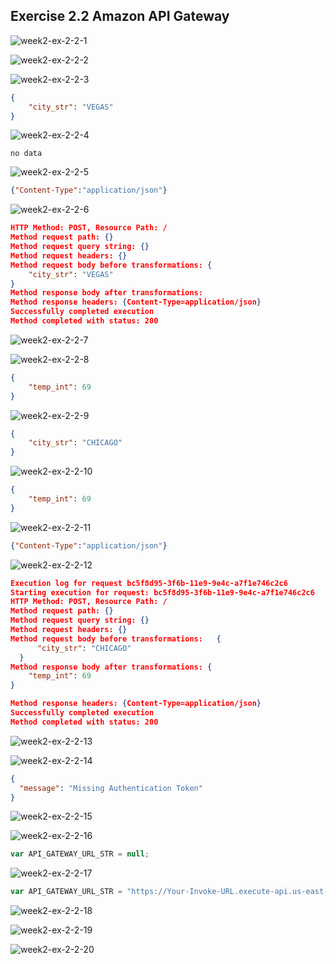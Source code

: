 ## Exercise 2.2 Amazon API Gateway

![week2-ex-2-2-1](week2-ex-2-2-1.png)

![week2-ex-2-2-2](week2-ex-2-2-2.png)

![week2-ex-2-2-3](week2-ex-2-2-3.png)

```json
{
    "city_str": "VEGAS"
}
```

![week2-ex-2-2-4](week2-ex-2-2-4.png)

```
no data
```

![week2-ex-2-2-5](week2-ex-2-2-5.png)

```json
{"Content-Type":"application/json"}
```

![week2-ex-2-2-6](week2-ex-2-2-6.png)

```json
HTTP Method: POST, Resource Path: /
Method request path: {}
Method request query string: {}
Method request headers: {}
Method request body before transformations: {
    "city_str": "VEGAS"
}
Method response body after transformations: 
Method response headers: {Content-Type=application/json}
Successfully completed execution
Method completed with status: 200
```

![week2-ex-2-2-7](week2-ex-2-2-7.png)

![week2-ex-2-2-8](week2-ex-2-2-8.png)

```json
{
    "temp_int": 69
}
```

![week2-ex-2-2-9](week2-ex-2-2-9.png)

```json
{
    "city_str": "CHICAGO"
}
```

![week2-ex-2-2-10](week2-ex-2-2-10.png)

```json
{
    "temp_int": 69
}
```

![week2-ex-2-2-11](week2-ex-2-2-11.png)

```json
{"Content-Type":"application/json"}
```

![week2-ex-2-2-12](week2-ex-2-2-12.png)

```json
Execution log for request bc5f8d95-3f6b-11e9-9e4c-a7f1e746c2c6
Starting execution for request: bc5f8d95-3f6b-11e9-9e4c-a7f1e746c2c6
HTTP Method: POST, Resource Path: /
Method request path: {}
Method request query string: {}
Method request headers: {}
Method request body before transformations:   {
      "city_str": "CHICAGO"
  }
Method response body after transformations: {
    "temp_int": 69
}

Method response headers: {Content-Type=application/json}
Successfully completed execution
Method completed with status: 200
```

![week2-ex-2-2-13](week2-ex-2-2-13.png)

![week2-ex-2-2-14](week2-ex-2-2-14.png)

```json
{
  "message": "Missing Authentication Token"
}
```

![week2-ex-2-2-15](week2-ex-2-2-15.png)

![week2-ex-2-2-16](week2-ex-2-2-16.png)

```javascript
var API_GATEWAY_URL_STR = null;
```

![week2-ex-2-2-17](week2-ex-2-2-17.png)

```javascript
var API_GATEWAY_URL_STR = "https://Your-Invoke-URL.execute-api.us-east-1.amazonaws.com/test";
```

![week2-ex-2-2-18](week2-ex-2-2-18.png)

![week2-ex-2-2-19](week2-ex-2-2-19.png)

![week2-ex-2-2-20](week2-ex-2-2-20.png)
